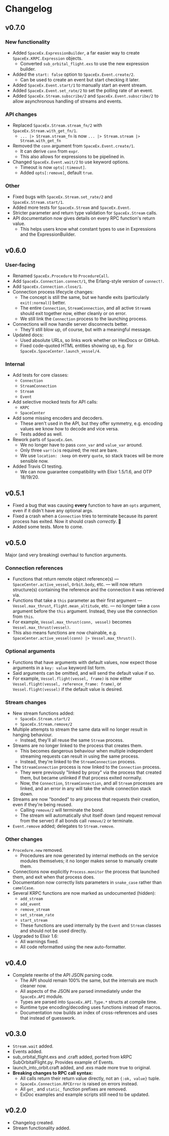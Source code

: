 # Changelog

## v0.7.0

### New functionality

* Added `SpaceEx.ExpressionBuilder`, a far easier way to create `SpaceEx.KRPC.Expression` objects.
  * Converted `sub_orbital_flight.exs` to use the new expression builder.
* Added the `start: false` option to `SpaceEx.Event.create/2`.
  * Can be used to create an event but start checking it later.
* Added `SpaceEx.Event.start/1` to manually start an event stream.
* Added `SpaceEx.Event.set_rate/2` to set the polling rate of an event.
* Added `SpaceEx.Stream.subscribe/2` and `SpaceEx.Event.subscribe/2` to allow asynchronous handling of streams and events.

### API changes

* Replaced `SpaceEx.Stream.stream_fn/2` with `SpaceEx.Stream.with_get_fn/1`.
  * `... |> Stream.stream_fn` is now `... |> Stream.stream |> Stream.with_get_fn`
* Removed the `conn` argument from `SpaceEx.Event.create/1`.
  * It can derive `conn` from `expr`.
  * This also allows for expressions to be pipelined in.
* Changed `SpaceEx.Event.wait/2` to use keyword options.
  * Timeout is now `opts[:timeout]`.
  * Added `opts[:remove]`, default `true`.

### Other

* Fixed bugs with `SpaceEx.Stream.set_rate/2` and `SpaceEx.Stream.start/1`.
* Added more tests for `SpaceEx.Stream` and `SpaceEx.Event`.
* Stricter parameter and return type validation for `SpaceEx.Stream` calls.
* API documentation now gives details on every RPC function's return value.
  * This helps users know what constant types to use in Expressions and the ExpressionBuilder.

## v0.6.0
 
### User-facing

* Renamed `SpaceEx.Procedure` to `ProcedureCall`.
* Add `SpaceEx.Connection.connect/1`, the Erlang-style version of `connect!`.
* Add `SpaceEx.Connection.close/1`.
* Connection process lifecycle changes:
  * The concept is still the same, but we handle exits (particularly `exit(:normal)`) better.
  * The entire `Connection`, `StreamConnection`, and all active `Stream`s should exit together now, either cleanly or on error.
  * We still link the `Connection` process to the launching process.
* Connections will now handle server disconnects better.
  * They'll still blow up, of course, but with a meaningful message.
* Updated docs:
  * Used absolute URLs, so links work whether on HexDocs or GitHub.
  * Fixed code-quoted HTML entities showing up, e.g. for `SpaceEx.SpaceCenter.launch_vessel/4`.

### Internal

* Add tests for core classes:
  * `Connection`
  * `StreamConnection`
  * `Stream`
  * `Event`
* Add selective mocked tests for API calls:
  * `KRPC`
  * `SpaceCenter`
* Add some missing encoders and decoders.
  * These aren't used in the API, but they offer symmetry, e.g. encoding values we know how to decode and vice versa.
  * Tests added as well.
* Rework parts of `SpaceEx.Gen`.
  * We no longer have to pass `conn_var` and `value_var` around.
  * Only three `var!(x)`s required; the rest are bare.
  * We use `location: :keep` on every `quote`, so stack traces will be more sensible now.
* Added Travis CI testing.
  * We can now guarantee compatibility with Elixir 1.5/1.6, and OTP 18/19/20.

## v0.5.1

* Fixed a bug that was causing **every** function to have an `opts` argument, even if it didn't have any optional args.
* Fixed a crash when a `Connection` tries to terminate because its parent process has exited.  Now it should crash *correctly*. 🙂
* Added some tests.  More to come.

## v0.5.0

Major (and very breaking) overhaul to function arguments.

### Connection references

* Functions that return remote object reference(s) — `SpaceCenter.active_vessel`, `Orbit.body`, etc. — will now return structure(s) containing the reference and the connection it was retrieved via.
* Functions that take a `this` parameter as their first argument — `Vessel.max_thrust`, `Flight.mean_altitude`, etc. — no longer take a `conn` argument before the `this` argument.  Instead, they use the connection from `this`.
* For example, `Vessel.max_thrust(conn, vessel)` becomes `Vessel.max_thrust(vessel)`.
* This also means functions are now chainable, e.g. `SpaceCenter.active_vessel(conn) |> Vessel.max_thrust()`.

### Optional arguments

* Functions that have arguments with default values, now expect those arguments in a `key: value` keyword list form.
* Said arguments can be omitted, and will send the default value if so.
* For example, `Vessel.flight(vessel, frame)` is now either `Vessel.flight(vessel, reference_frame: frame)`, or `Vessel.flight(vessel)` if the default value is desired.

### Stream changes

* New stream functions added:
  * `SpaceEx.Stream.start/2`
  * `SpaceEx.Stream.remove/2`
* Multiple attempts to stream the same data will no longer result in hanging behaviour.
  * Instead, they'll all reuse the same `Stream` process.
* Streams are no longer linked to the process that creates them.
  * This becomes dangerous behaviour when multiple independent streaming requests can result in using the same process.
  * Instead, they're linked to the `StreamConnection` process.
* The `StreamConnection` process is now linked to the `Connection` process.
  * They were previously "linked by proxy" via the process that created them, but became unlinked if that process exited normally.
  * Now, the `Connection`, `StreamConnection`, and all `Stream` processes are linked, and an error in any will take the whole connection stack down.
* Streams are now "bonded" to any process that requests their creation, even if they're being reused.
  * Calling `remove/2` will terminate the bond.
  * The stream will automatically shut itself down (and request removal from the server) if all bonds call `remove/2` or terminate.
* `Event.remove` added; delegates to `Stream.remove`.

### Other changes

* `Procedure.new` removed.
  * Procedures are now generated by internal methods on the service modules themselves; it no longer makes sense to manually create them.
* Connections now explicitly `Process.monitor` the process that launched them, and exit when that process does.
* Documentation now correctly lists parameters in `snake_case` rather than `camelCase`.
* Several KRPC functions are now marked as undocumented (hidden):
  * `add_stream`
  * `add_event`
  * `remove_stream`
  * `set_stream_rate`
  * `start_stream`
  * These functions are used internally by the `Event` and `Stream` classes and should not be used directly.
* Upgraded to Elixir 1.6:
  * All warnings fixed.
  * All code reformatted using the new auto-formatter.

## v0.4.0

* Complete rewrite of the API JSON parsing code.
  * The API should remain 100% the same, but the internals are much cleaner now.
  * All aspects of the JSON are parsed immediately under the `SpaceEx.API` module.
  * Types are parsed into `SpaceEx.API.Type.*` structs at compile time.
  * Runtime type encoding/decoding uses functions instead of macros.
  * Documentation now builds an index of cross-references and uses that instead of guesswork.

## v0.3.0

* `Stream.wait` added.
* Events added.
* sub_orbital_flight.exs and .craft added, ported from kRPC SubOrbitalFlight.py.  Provides example of Events.
* launch_into_orbit.craft added, and .exs made more true to original.
* **Breaking changes to RPC call syntax:**
  * All calls return their return value directly, not an `{:ok, value}` tuple.
  * `SpaceEx.Connection.RPCError` is raised on errors instead.
  * All `get_` and `static_` function prefixes are removed.
  * ExDoc examples and example scripts still need to be updated.

## v0.2.0

* Changelog created.
* Stream functionality added.
